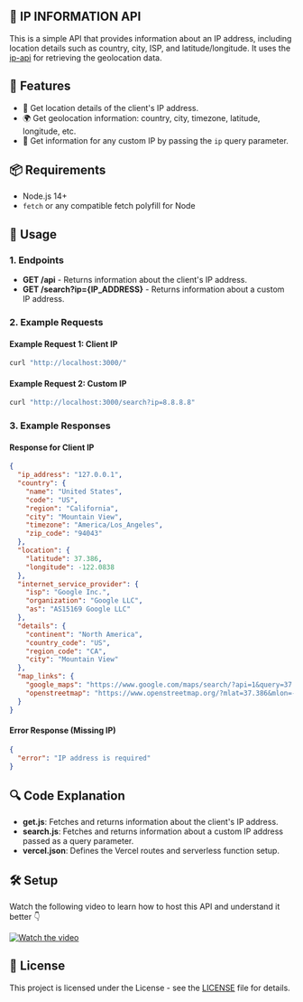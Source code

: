 
## 📡 IP INFORMATION API

This is a simple API that provides information about an IP address, including location details such as country, city, ISP, and latitude/longitude. It uses the [ip-api](http://ip-api.com) for retrieving the geolocation data.

## 🚀 Features

- 🔎 Get location details of the client's IP address.
- 🌍 Get geolocation information: country, city, timezone, latitude, longitude, etc.
- 🔄 Get information for any custom IP by passing the `ip` query parameter.

## 📦 Requirements

- Node.js 14+
- `fetch` or any compatible fetch polyfill for Node

## 📡 Usage

### 1. Endpoints

- **GET /api** - Returns information about the client's IP address.
- **GET /search?ip={IP_ADDRESS}** - Returns information about a custom IP address.

### 2. Example Requests

#### Example Request 1: Client IP

```bash
curl "http://localhost:3000/"
```

#### Example Request 2: Custom IP

```bash
curl "http://localhost:3000/search?ip=8.8.8.8"
```

### 3. Example Responses

#### Response for Client IP

```json
{
  "ip_address": "127.0.0.1",
  "country": {
    "name": "United States",
    "code": "US",
    "region": "California",
    "city": "Mountain View",
    "timezone": "America/Los_Angeles",
    "zip_code": "94043"
  },
  "location": {
    "latitude": 37.386,
    "longitude": -122.0838
  },
  "internet_service_provider": {
    "isp": "Google Inc.",
    "organization": "Google LLC",
    "as": "AS15169 Google LLC"
  },
  "details": {
    "continent": "North America",
    "country_code": "US",
    "region_code": "CA",
    "city": "Mountain View"
  },
  "map_links": {
    "google_maps": "https://www.google.com/maps/search/?api=1&query=37.386,-122.0838",
    "openstreetmap": "https://www.openstreetmap.org/?mlat=37.386&mlon=-122.0838&zoom=12"
  }
}
```

#### Error Response (Missing IP)

```json
{
  "error": "IP address is required"
}
```

## 🔍 Code Explanation

- **get.js**: Fetches and returns information about the client's IP address.
- **search.js**: Fetches and returns information about a custom IP address passed as a query parameter.
- **vercel.json**: Defines the Vercel routes and serverless function setup.

## 🛠️ Setup

Watch the following video to learn how to host this API and understand it better 👇

[![Watch the video](https://img.youtube.com/vi/BlRC31IXZfg/hqdefault.jpg)](https://youtu.be/BlRC31IXZfg)

## 📄 License

This project is licensed under the License - see the [LICENSE](https://github.com/NotFlexCoder/ip-api/blob/main/LICENSE) file for details.
